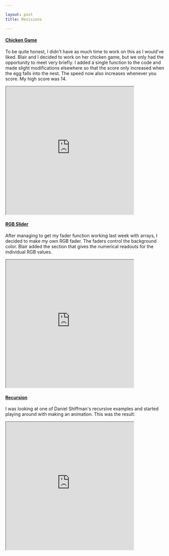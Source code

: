 ```yaml
---

layout: post
title: Revisions

---
```

#### [Chicken Game](http://alpha.editor.p5js.org/blairsimmons/sketches/ByJQ7Tpc-)
To be quite honest, I didn't have as much time to work on this as I would've liked. Blair and I decided to work on her chicken game, but we only had the opportunity to meet very briefly. I added a single function to the code and made slight modifications elsewhere so that the score only increased when the egg falls into the nest. The speed now also increases whenever you score. My high score was 14. 

<iframe width="400" height="400" src="http://alpha.editor.p5js.org/embed/ByJQ7Tpc-" scrolling="no"></iframe>

#### [RGB Slider](http://alpha.editor.p5js.org/blairsimmons/sketches/HJFnMKf3W)
After managing to get my fader function working last week with arrays, I decided to make my own RGB fader. The faders control the background color. Blair added the section that gives the numerical readouts for the individual RGB values.

<iframe width="400" height="400" src="http://alpha.editor.p5js.org/embed/HJFnMKf3W" scrolling="no"></iframe>

#### [Recursion](https://alpha.editor.p5js.org/patchbae/sketches/HyiGpFFjb)
I was looking at one of Daniel Shiffman's recursive examples and started playing around with making an animation. This was the result:

<iframe width="400" height="400" src="https://alpha.editor.p5js.org/embed/HyiGpFFjb" scrolling="no"></iframe>


